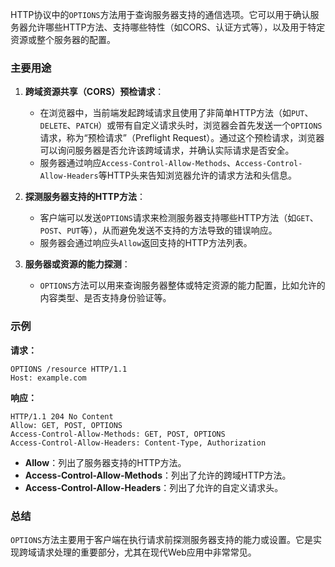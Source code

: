 HTTP协议中的`OPTIONS`方法用于查询服务器支持的通信选项。它可以用于确认服务器允许哪些HTTP方法、支持哪些特性（如CORS、认证方式等），以及用于特定资源或整个服务器的配置。

### 主要用途

1. **跨域资源共享（CORS）预检请求**：
   - 在浏览器中，当前端发起跨域请求且使用了非简单HTTP方法（如`PUT`、`DELETE`、`PATCH`）或带有自定义请求头时，浏览器会首先发送一个`OPTIONS`请求，称为“预检请求”（Preflight Request）。通过这个预检请求，浏览器可以询问服务器是否允许该跨域请求，并确认实际请求是否安全。
   - 服务器通过响应`Access-Control-Allow-Methods`、`Access-Control-Allow-Headers`等HTTP头来告知浏览器允许的请求方法和头信息。

2. **探测服务器支持的HTTP方法**：
   - 客户端可以发送`OPTIONS`请求来检测服务器支持哪些HTTP方法（如`GET`、`POST`、`PUT`等），从而避免发送不支持的方法导致的错误响应。
   - 服务器会通过响应头`Allow`返回支持的HTTP方法列表。

3. **服务器或资源的能力探测**：
   - `OPTIONS`方法可以用来查询服务器整体或特定资源的能力配置，比如允许的内容类型、是否支持身份验证等。

### 示例

**请求：**
```http
OPTIONS /resource HTTP/1.1
Host: example.com
```

**响应：**
```http
HTTP/1.1 204 No Content
Allow: GET, POST, OPTIONS
Access-Control-Allow-Methods: GET, POST, OPTIONS
Access-Control-Allow-Headers: Content-Type, Authorization
```

- **Allow**：列出了服务器支持的HTTP方法。
- **Access-Control-Allow-Methods**：列出了允许的跨域HTTP方法。
- **Access-Control-Allow-Headers**：列出了允许的自定义请求头。

### 总结
`OPTIONS`方法主要用于客户端在执行请求前探测服务器支持的能力或设置。它是实现跨域请求处理的重要部分，尤其在现代Web应用中非常常见。